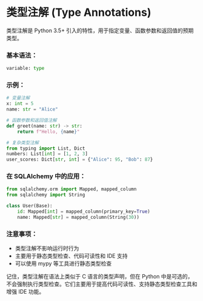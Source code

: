 # 类型注解 (Type Annotations)

类型注解是 Python 3.5+ 引入的特性，用于指定变量、函数参数和返回值的预期类型。

### 基本语法：

```python
variable: type
```

### 示例：

```python
# 变量注解
x: int = 5
name: str = "Alice"

# 函数参数和返回值注解
def greet(name: str) -> str:
    return f"Hello, {name}"

# 复杂类型注解
from typing import List, Dict
numbers: List[int] = [1, 2, 3]
user_scores: Dict[str, int] = {"Alice": 95, "Bob": 87}
```

### 在 SQLAlchemy 中的应用：

```python
from sqlalchemy.orm import Mapped, mapped_column
from sqlalchemy import String

class User(Base):
    id: Mapped[int] = mapped_column(primary_key=True)
    name: Mapped[str] = mapped_column(String(30))
```

### 注意事项：
- 类型注解不影响运行时行为
- 主要用于静态类型检查、代码可读性和 IDE 支持
- 可以使用 mypy 等工具进行静态类型检查

记住，类型注解在语法上类似于 C 语言的类型声明，但在 Python 中是可选的，不会强制执行类型检查。它们主要用于提高代码可读性、支持静态类型检查工具和增强 IDE 功能。